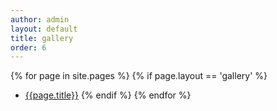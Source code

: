 ```yaml
---
author: admin
layout: default
title: gallery
order: 6
---
```


{% for page in site.pages %}
  {% if page.layout == 'gallery' %}
- [{{page.title}}]({{page.url}})
  {% endif %}
{% endfor %}
